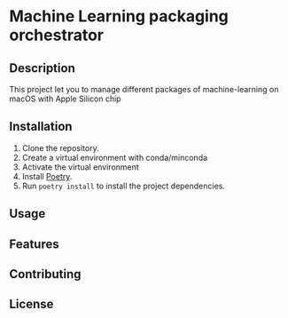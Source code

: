 # Machine Learning packaging orchestrator

## Description

This project let you to manage different packages of machine-learning on macOS with Apple Silicon chip

## Installation

1. Clone the repository.
2. Create a virtual environment with conda/minconda
3. Activate the virtual environment
2. Install [Poetry](https://python-poetry.org/docs/#installation).
3. Run `poetry install` to install the project dependencies.

## Usage


## Features


## Contributing


## License

